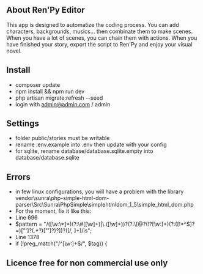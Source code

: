 ## About Ren'Py Editor

This app is designed to automatize the coding process.
You can add characters, backgrounds, musics... then combinate them to make scenes.
When you have a lot of scenes, you can chain them with actions.
When you have finished your story, export the script to Ren'Py and enjoy your visual novel.

## Install
- composer update
- npm install && npm run dev
- php artisan migrate:refresh --seed
- login with admin@admin.com / admin

## Settings
- folder public/stories must be writable
- rename .env.example into .env then update with your config
- for sqlite, rename database/database.sqlite.empty into database/database.sqlite

## Errors
- in few linux configurations, you will have a problem with the library vendor\sunra\php-simple-html-dom-parser\Src\Sunra\PhpSimple\simplehtmldom_1_5\simple_html_dom.php
- For the moment, fix it like this:
- Line 696
- $pattern = "/([\w:\*]*)(?:\#([\w]+)|\.([\w]+))?(?:\[@?(!?[\w:]+)(?:([!*^$]?=)[\"']?(.*?)[\"']?)?\])?([\/, ]+)/is";
- Line 1378
- if (!preg_match("/^[\w:]+$/", $tag)) {
		
## Licence free for non commercial use only
